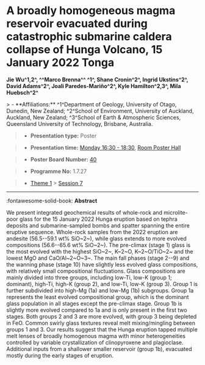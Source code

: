 # A broadly homogeneous magma reservoir evacuated during catastrophic submarine caldera collapse of Hunga Volcano, 15 January 2022 Tonga

**Jie Wu^1,2^, ^^Marco Brenna^^ ^1^\, Shane Cronin^2^, Ingrid Ukstins^2^, David Adams^2^, Joali Paredes-Mariño^2^, Kyle Hamilton^2,3^, Mila Huebsch^2^**

<!-- more -->> - **Affiliations:** ^1^Department of Geology, University of Otago, Dunedin, New Zealand; ^2^School of Environment, University of Auckland, Auckland, New Zealand; ^3^School of Earth & Atmospheric Sciences, Queensland University of Technology, Brisbane, Australia. 

> - **Presentation type:** Poster

> - **Presentation time:** [Monday 16:30 - 18:30](../sessions_comparison.md#__tabbed_1_6), [Room Poster Hall](../maps_venue.md#__tabbed_1_1)

> - **Poster Board Number:** [40](../map_poster_boards.md#monday)

> - **Programme No:** 1.7.27

> - [Theme 1](../theme1.md) > [Session 7](../sessions/session-1-7.md)

--- 

:fontawesome-solid-book: **Abstract**

We present integrated geochemical results of whole-rock and microlite-poor glass for the 15 January 2022 Hunga eruption based on tephra deposits and submarine-sampled bombs and spatter spanning the entire eruptive sequence. Whole-rock samples from the 2022 eruption are andesite (56.5--59.1 wt% SiO~2~), while glass extends to more evolved compositions (56.6--65.6 wt% SiO~2~). The pre-climax (stage 1) glass is the most evolved with the highest SiO~2~, K~2~O, K~2~O/TiO~2~ and the lowest MgO and CaO/Al~2~O~3~. The main fall phases (stage 2--9) and the wanning phase (stage 10) have slightly less evolved glass compositions, with relatively small compositional fluctuations. Glass compositions are mainly divided into three groups, including low-Ti, low-K (group 1; dominant), high-Ti, high-K (group 2), and low-Ti, low-K (group 3). Group 1 is further subdivided into high-Mg (1a) and low-Mg (1b) subgroups. Group 1a represents the least evolved compositional group, which is the dominant glass population in all stages except the pre-climax stage. Group 1b is slightly more evolved compared to 1a and is only present in the first two stages. Both groups 2 and 3 are more evolved, with group 3 being depleted in FeO. Common swirly glass textures reveal melt mixing/mingling between groups 1 and 3. Our results suggest that the Hunga eruption tapped multiple melt lenses of broadly homogenous magma with minor heterogeneities controlled by variable crystallization of clinopyroxene and plagioclase. Additional inputs from a shallower smaller reservoir (group 1b), evacuated mostly during the early stages of eruption.


